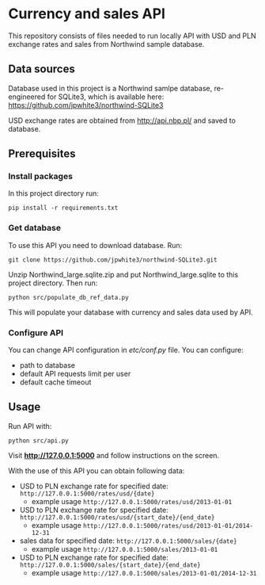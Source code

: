 # Currency and sales API

This repository consists of files needed to run locally API with USD and PLN exchange rates and sales from Northwind sample database.

## Data sources

Database used in this project is a Northwind samlpe database, re-engineered for SQLite3, which is available here: https://github.com/jpwhite3/northwind-SQLite3

USD exchange rates are obtained from http://api.nbp.pl/ and saved to database.

## Prerequisites
### Install packages

In this project directory run:

``pip install -r requirements.txt``

### Get database
To use this API you need to download database. Run:

``git clone https://github.com/jpwhite3/northwind-SQLite3.git``

Unzip Northwind_large.sqlite.zip and put Northwind_large.sqlite to this project directory.
Then run:

``python src/populate_db_ref_data.py``

This will populate your database with currency and sales data used by API.

### Configure API

You can change API configuration in *etc/conf.py* file. 
You can configure:
- path to database
- default API requests limit per user 
- default cache timeout 

## Usage

Run API with:

``python src/api.py``

Visit **http://127.0.0.1:5000** and follow instructions on the screen.

With the use of this API you can obtain following data:
- USD to PLN exchange rate for specified date:
``http://127.0.0.1:5000/rates/usd/{date}``
  - example usage ``http://127.0.0.1:5000/rates/usd/2013-01-01``
- USD to PLN exchange rate for specified date:
``http://127.0.0.1:5000/rates/usd/{start_date}/{end_date}``
  - example usage ``http://127.0.0.1:5000/rates/usd/2013-01-01/2014-12-31``
- sales data for specified date:
``http://127.0.0.1:5000/sales/{date}``
  - example usage ``http://127.0.0.1:5000/sales/2013-01-01``
- USD to PLN exchange rate for specified date:
``http://127.0.0.1:5000/sales/{start_date}/{end_date}``
  - example usage ``http://127.0.0.1:5000/sales/2013-01-01/2014-12-31``
